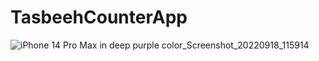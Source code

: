 # TasbeehCounterApp
![iPhone 14 Pro Max in deep purple color_Screenshot_20220918_115914](https://user-images.githubusercontent.com/99664596/212485909-45d758db-9f05-431e-8062-15d79b78c724.png)
